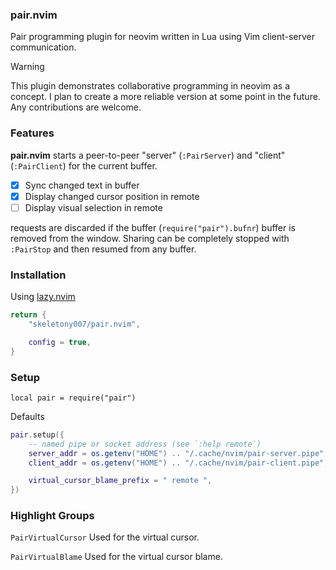 ### pair.nvim

Pair programming plugin for neovim written in Lua using Vim client-server
communication.

> [!WARNING]
> This plugin demonstrates collaborative programming in neovim as a concept. I
> plan to create a more reliable version at some point in the future. Any
> contributions are welcome.

### Features

**pair.nvim** starts a peer-to-peer "server" (`:PairServer`) and "client"
(`:PairClient`) for the current buffer.

- [x] Sync changed text in buffer
- [x] Display changed cursor position in remote
- [ ] Display visual selection in remote

requests are discarded if the buffer (`require("pair").bufnr`) buffer is
removed from the window. Sharing can be completely stopped with `:PairStop` and
then resumed from any buffer.

### Installation

Using [lazy.nvim]

```lua
return {
    "skeletony007/pair.nvim",

    config = true,
}
```

### Setup

`local pair = require("pair")`

Defaults

```lua
pair.setup({
    -- named pipe or socket address (see `:help remote`)
    server_addr = os.getenv("HOME") .. "/.cache/nvim/pair-server.pipe",
    client_addr = os.getenv("HOME") .. "/.cache/nvim/pair-client.pipe",

    virtual_cursor_blame_prefix = " remote ",
})
```

### Highlight Groups

`PairVirtualCursor` Used for the virtual cursor.

`PairVirtualBlame` Used for the virtual cursor blame.

[lazy.nvim]: https://github.com/folke/lazy.nvim
